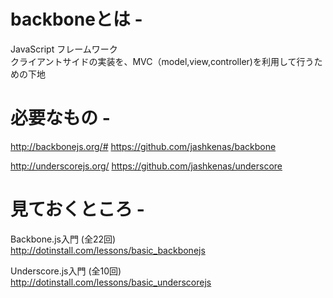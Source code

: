 # backboneとは - 

JavaScript フレームワーク  
クライアントサイドの実装を、MVC（model,view,controller)を利用して行うための下地　　


# 必要なもの - 

http://backbonejs.org/#
https://github.com/jashkenas/backbone

http://underscorejs.org/
https://github.com/jashkenas/underscore


# 見ておくところ -

Backbone.js入門 (全22回)  
http://dotinstall.com/lessons/basic_backbonejs  

Underscore.js入門 (全10回)  
http://dotinstall.com/lessons/basic_underscorejs  




